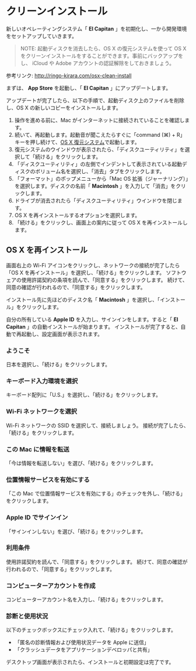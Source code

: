 クリーンインストール
====================

新しいオペレーティングシステム「 **El Capitan** 」を初期化し、一から開発環境をセットアップしていきます。

> NOTE: 起動ディスクを消去したら、OS X の復元システムを使って OS X をクリーンインストールをすることができます。事前にバックアップをし、 iCloud や Adobe アカウントの認証解除をしておきましょう。

参考リンク: http://ringo-kirara.com/osx-clean-install

まずは、 **App Store** を起動し、「 **El Capitan** 」にアップデートします。

アップデートが完了したら、以下の手順で、起動ディスク上のファイルを削除し、OS X の新しいコピーをインストールします。

1. 操作を進める前に、Mac がインターネットに接続されていることを確認します。
2. 続いて、再起動します。起動音が聞こえたらすぐに「command (⌘) + R」キーを押し続けて、[OS X 復元システム](https://support.apple.com/ja-jp/HT201314)で起動します。
3. 復元システムのウインドウが表示されたら、「ディスクユーティリティ」を選択して「続ける」をクリックします。
4. 「ディスクユーティリティ」の左側でインデントして表示されている起動ディスクのボリューム名を選択し、「消去」タブをクリックします。
5. 「フォーマット」のポップメニューから「Mac OS 拡張（ジャーナリング）」を選択します。ディスクの名前「 **Macintosh** 」を入力して「消去」をクリックします。
6. ドライブが消去されたら「ディスクユーティリティ」ウインドウを閉じます。
7. OS X を再インストールするオプションを選択します。
8. 「続ける」をクリックし、画面上の案内に従って OS X を再インストールします。

OS X を再インストール
---------------------

画面右上の Wi-Fi アイコンをクリックし、ネットワークの接続が完了したら「OS X を再インストール」を選択し、「続ける」をクリックします。
ソフトウェアの使用許諾契約の条項を読んで、「同意する」をクリックします。
続けて、同意の確認が行われるので、「同意する」をクリックします。

インストール先に先ほどのディスク名「 **Macintosh** 」を選択し、「インストール」をクリックします。

自分の所有している **Apple ID** を入力し、サインインをします。すると「 **El Capitan** 」の自動インストールが始まります。
インストールが完了すると、自動で再起動し、設定画面が表示されます。

### ようこそ

日本を選択し、「続ける」をクリックします。

### キーボード入力環境を選択

キーボード配列に「U.S.」を選択し、「続ける」をクリックします。

### Wi-Fi ネットワークを選択

Wi-Fi ネットワークの SSID を選択して、接続しましょう。
接続が完了したら、「続ける」をクリックします。

### この Mac に情報を転送

「今は情報を転送しない」を選び、「続ける」をクリックします。

### 位置情報サービスを有効にする

「この Mac で位置情報サービスを有効にする」のチェックを外し、「続ける」をクリックします。


### Apple ID でサインイン

「サインインしない」を選び、「続ける」をクリックします。

### 利用条件

使用許諾契約を読んで、「同意する」をクリックします。
続けて、同意の確認が行われるので、「同意する」をクリックします。

### コンピューターアカウントを作成

コンピューターアカウント名を入力し、「続ける」をクリックします。

### 診断と使用状況

以下のチェックボックスにチェック入れて、「続ける」をクリックします。

- 「匿名の診断情報および使用状況データを Apple に送信」
- 「クラッシュデータをアプリケーションデベロッパと共有」


デスクトップ画面が表示されたら、インストールと初期設定は完了です。
